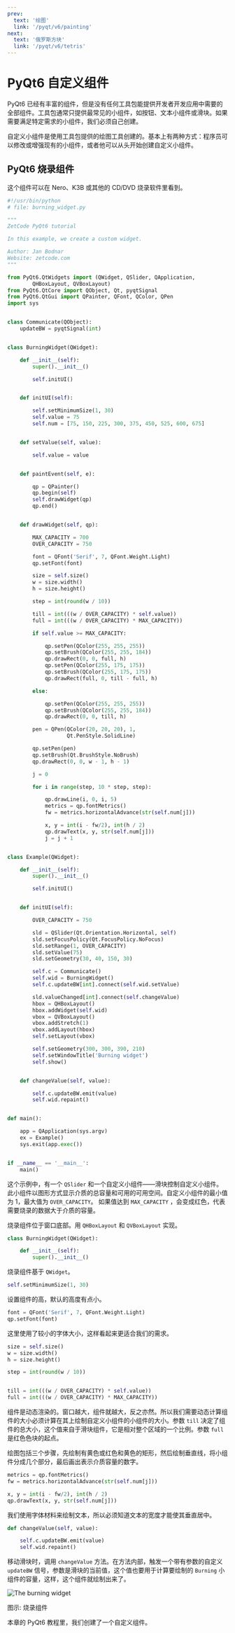 ```yaml
---
prev:
  text: '绘图'
  link: '/pyqt/v6/painting'
next:
  text: '俄罗斯方块'
  link: '/pyqt/v6/tetris'
---
```

# PyQt6 自定义组件

PyQt6 已经有丰富的组件，但是没有任何工具包能提供开发者开发应用中需要的全部组件。工具包通常只提供最常见的小组件，如按钮、文本小组件或滑块。如果需要满足特定需求的小组件，我们必须自己创建。

自定义小组件是使用工具包提供的绘图工具创建的。基本上有两种方式：程序员可以修改或增强现有的小组件，或者他可以从头开始创建自定义小组件。

## PyQt6 烧录组件
这个组件可以在 Nero、K3B 或其他的 CD/DVD 烧录软件里看到。

``` python
#!/usr/bin/python
# file: burning_widget.py

"""
ZetCode PyQt6 tutorial

In this example, we create a custom widget.

Author: Jan Bodnar
Website: zetcode.com
"""

from PyQt6.QtWidgets import (QWidget, QSlider, QApplication,
        QHBoxLayout, QVBoxLayout)
from PyQt6.QtCore import QObject, Qt, pyqtSignal
from PyQt6.QtGui import QPainter, QFont, QColor, QPen
import sys


class Communicate(QObject):
    updateBW = pyqtSignal(int)


class BurningWidget(QWidget):

    def __init__(self):
        super().__init__()

        self.initUI()


    def initUI(self):

        self.setMinimumSize(1, 30)
        self.value = 75
        self.num = [75, 150, 225, 300, 375, 450, 525, 600, 675]


    def setValue(self, value):

        self.value = value


    def paintEvent(self, e):

        qp = QPainter()
        qp.begin(self)
        self.drawWidget(qp)
        qp.end()


    def drawWidget(self, qp):

        MAX_CAPACITY = 700
        OVER_CAPACITY = 750

        font = QFont('Serif', 7, QFont.Weight.Light)
        qp.setFont(font)

        size = self.size()
        w = size.width()
        h = size.height()

        step = int(round(w / 10))

        till = int(((w / OVER_CAPACITY) * self.value))
        full = int(((w / OVER_CAPACITY) * MAX_CAPACITY))

        if self.value >= MAX_CAPACITY:

            qp.setPen(QColor(255, 255, 255))
            qp.setBrush(QColor(255, 255, 184))
            qp.drawRect(0, 0, full, h)
            qp.setPen(QColor(255, 175, 175))
            qp.setBrush(QColor(255, 175, 175))
            qp.drawRect(full, 0, till - full, h)

        else:

            qp.setPen(QColor(255, 255, 255))
            qp.setBrush(QColor(255, 255, 184))
            qp.drawRect(0, 0, till, h)

        pen = QPen(QColor(20, 20, 20), 1,
                   Qt.PenStyle.SolidLine)

        qp.setPen(pen)
        qp.setBrush(Qt.BrushStyle.NoBrush)
        qp.drawRect(0, 0, w - 1, h - 1)

        j = 0

        for i in range(step, 10 * step, step):

            qp.drawLine(i, 0, i, 5)
            metrics = qp.fontMetrics()
            fw = metrics.horizontalAdvance(str(self.num[j]))

            x, y = int(i - fw/2), int(h / 2)
            qp.drawText(x, y, str(self.num[j]))
            j = j + 1


class Example(QWidget):

    def __init__(self):
        super().__init__()

        self.initUI()


    def initUI(self):

        OVER_CAPACITY = 750

        sld = QSlider(Qt.Orientation.Horizontal, self)
        sld.setFocusPolicy(Qt.FocusPolicy.NoFocus)
        sld.setRange(1, OVER_CAPACITY)
        sld.setValue(75)
        sld.setGeometry(30, 40, 150, 30)

        self.c = Communicate()
        self.wid = BurningWidget()
        self.c.updateBW[int].connect(self.wid.setValue)

        sld.valueChanged[int].connect(self.changeValue)
        hbox = QHBoxLayout()
        hbox.addWidget(self.wid)
        vbox = QVBoxLayout()
        vbox.addStretch(1)
        vbox.addLayout(hbox)
        self.setLayout(vbox)

        self.setGeometry(300, 300, 390, 210)
        self.setWindowTitle('Burning widget')
        self.show()


    def changeValue(self, value):

        self.c.updateBW.emit(value)
        self.wid.repaint()


def main():

    app = QApplication(sys.argv)
    ex = Example()
    sys.exit(app.exec())


if __name__ == '__main__':
    main()
```
这个示例中，有一个 `QSlider` 和一个自定义小组件——滑块控制自定义小组件。此小组件以图形方式显示介质的总容量和可用的可用空间。自定义小组件的最小值为 1，最大值为 `OVER_CAPACITY`。 如果值达到 `MAX_CAPACITY` ，会变成红色，代表需要烧录的数据大于介质的容量。

烧录组件位于窗口底部。用 `QHBoxLayout` 和 `QVBoxLayout` 实现。

```python
class BurningWidget(QWidget):

    def __init__(self):
        super().__init__()
```
烧录组件基于 `QWidget`。

```python
self.setMinimumSize(1, 30)
```
设置组件的高，默认的高度有点小。
```python
font = QFont('Serif', 7, QFont.Weight.Light)
qp.setFont(font)
```
这里使用了较小的字体大小，这样看起来更适合我们的需求。

```python
size = self.size()
w = size.width()
h = size.height()

step = int(round(w / 10))


till = int(((w / OVER_CAPACITY) * self.value))
full = int(((w / OVER_CAPACITY) * MAX_CAPACITY))
```
组件是动态渲染的。窗口越大，组件就越大，反之亦然。所以我们需要动态计算组件的大小必须计算在其上绘制自定义小组件的小组件的大小。参数 `till` 决定了组件的总大小，这个值来自于滑块组件，它是相对整个区域的一个比例。参数 `full` 是红色色块的起点。

绘图包括三个步骤，先绘制有黄色或红色和黄色的矩形，然后绘制垂直线，将小组件分成几个部分，最后画出表示介质容量的数字。

``` python
metrics = qp.fontMetrics()
fw = metrics.horizontalAdvance(str(self.num[j]))

x, y = int(i - fw/2), int(h / 2)
qp.drawText(x, y, str(self.num[j]))
```
我们使用字体材料来绘制文本，所以必须知道文本的宽度才能使其垂直居中。

``` python
def changeValue(self, value):

    self.c.updateBW.emit(value)
    self.wid.repaint()
```
移动滑块时，调用 `changeValue` 方法。在方法内部，触发一个带有参数的自定义 `updateBW` 信号，参数是滑块的当前值，这个值也要用于计算要绘制的 `Burning` 小组件的容量，这样，这个组件就绘制出来了。

![The burning widget](./images/burning.png)

图示: 烧录组件

本章的 PyQt6 教程里，我们创建了一个自定义组件。
